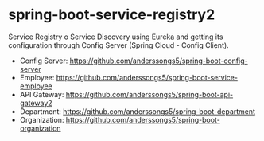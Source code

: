 # spring-boot-service-registry2

Service Registry o Service Discovery using Eureka and getting its configuration through Config Server (Spring Cloud - Config Client).

* Config Server: https://github.com/anderssongs5/spring-boot-config-server
* Employee: https://github.com/anderssongs5/spring-boot-service-employee
* API Gateway: https://github.com/anderssongs5/spring-boot-api-gateway2
* Department: https://github.com/anderssongs5/spring-boot-department
* Organization: https://github.com/anderssongs5/spring-boot-organization
